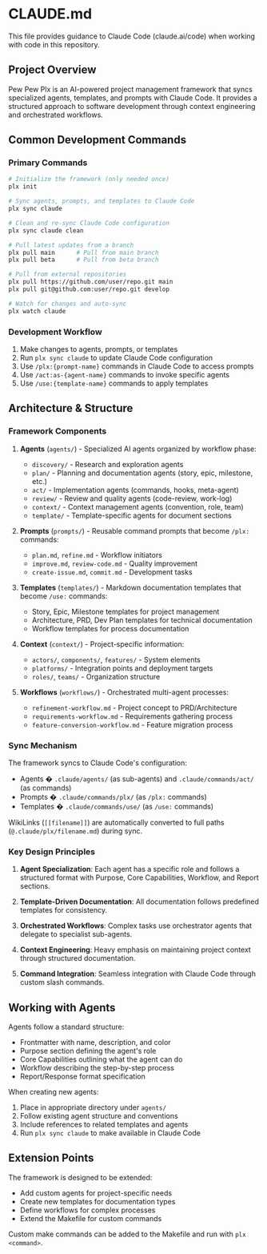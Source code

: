 # CLAUDE.md

This file provides guidance to Claude Code (claude.ai/code) when working with code in this repository.

## Project Overview

Pew Pew Plx is an AI-powered project management framework that syncs specialized agents, templates, and prompts with Claude Code. It provides a structured approach to software development through context engineering and orchestrated workflows.

## Common Development Commands

### Primary Commands
```bash
# Initialize the framework (only needed once)
plx init

# Sync agents, prompts, and templates to Claude Code
plx sync claude

# Clean and re-sync Claude Code configuration
plx sync claude clean

# Pull latest updates from a branch
plx pull main      # Pull from main branch
plx pull beta      # Pull from beta branch

# Pull from external repositories
plx pull https://github.com/user/repo.git main
plx pull git@github.com:user/repo.git develop

# Watch for changes and auto-sync
plx watch claude
```

### Development Workflow
1. Make changes to agents, prompts, or templates
2. Run `plx sync claude` to update Claude Code configuration
3. Use `/plx:{prompt-name}` commands in Claude Code to access prompts
4. Use `/act:as-{agent-name}` commands to invoke specific agents
5. Use `/use:{template-name}` commands to apply templates

## Architecture & Structure

### Framework Components

1. **Agents** (`agents/`) - Specialized AI agents organized by workflow phase:
   - `discovery/` - Research and exploration agents
   - `plan/` - Planning and documentation agents (story, epic, milestone, etc.)
   - `act/` - Implementation agents (commands, hooks, meta-agent)
   - `review/` - Review and quality agents (code-review, work-log)
   - `context/` - Context management agents (convention, role, team)
   - `template/` - Template-specific agents for document sections

2. **Prompts** (`prompts/`) - Reusable command prompts that become `/plx:` commands:
   -  `plan.md`, `refine.md` - Workflow initiators
   - `improve.md`, `review-code.md` - Quality improvement
   - `create-issue.md`, `commit.md` - Development tasks

3. **Templates** (`templates/`) - Markdown documentation templates that become `/use:` commands:
   - Story, Epic, Milestone templates for project management
   - Architecture, PRD, Dev Plan templates for technical documentation
   - Workflow templates for process documentation

4. **Context** (`context/`) - Project-specific information:
   - `actors/`, `components/`, `features/` - System elements
   - `platforms/` - Integration points and deployment targets
   - `roles/`, `teams/` - Organization structure

5. **Workflows** (`workflows/`) - Orchestrated multi-agent processes:
   - `refinement-workflow.md` - Project concept to PRD/Architecture
   - `requirements-workflow.md` - Requirements gathering process
   - `feature-conversion-workflow.md` - Feature migration process

### Sync Mechanism

The framework syncs to Claude Code's configuration:
- Agents � `.claude/agents/` (as sub-agents) and `.claude/commands/act/` (as commands)
- Prompts � `.claude/commands/plx/` (as `/plx:` commands)
- Templates � `.claude/commands/use/` (as `/use:` commands)

WikiLinks (`[[filename]]`) are automatically converted to full paths (`@.claude/plx/filename.md`) during sync.

### Key Design Principles

1. **Agent Specialization**: Each agent has a specific role and follows a structured format with Purpose, Core Capabilities, Workflow, and Report sections.

2. **Template-Driven Documentation**: All documentation follows predefined templates for consistency.

3. **Orchestrated Workflows**: Complex tasks use orchestrator agents that delegate to specialist sub-agents.

4. **Context Engineering**: Heavy emphasis on maintaining project context through structured documentation.

5. **Command Integration**: Seamless integration with Claude Code through custom slash commands.

## Working with Agents

Agents follow a standard structure:
- Frontmatter with name, description, and color
- Purpose section defining the agent's role
- Core Capabilities outlining what the agent can do
- Workflow describing the step-by-step process
- Report/Response format specification

When creating new agents:
1. Place in appropriate directory under `agents/`
2. Follow existing agent structure and conventions
3. Include references to related templates and agents
4. Run `plx sync claude` to make available in Claude Code

## Extension Points

The framework is designed to be extended:
- Add custom agents for project-specific needs
- Create new templates for documentation types
- Define workflows for complex processes
- Extend the Makefile for custom commands

Custom make commands can be added to the Makefile and run with `plx <command>`.
